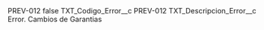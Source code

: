 <?xml version="1.0" encoding="UTF-8"?>
<CustomMetadata xmlns="http://soap.sforce.com/2006/04/metadata" xmlns:xsi="http://www.w3.org/2001/XMLSchema-instance" xmlns:xsd="http://www.w3.org/2001/XMLSchema">
    <label>PREV-012</label>
    <protected>false</protected>
    <values>
        <field>TXT_Codigo_Error__c</field>
        <value xsi:type="xsd:string">PREV-012</value>
    </values>
    <values>
        <field>TXT_Descripcion_Error__c</field>
        <value xsi:type="xsd:string">Error. Cambios de Garantias</value>
    </values>
</CustomMetadata>
